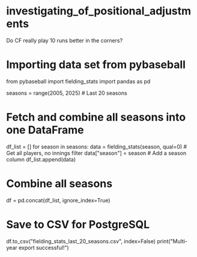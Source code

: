 # investigating_of_positional_adjustments
Do CF really play 10 runs better in the corners?

# Importing data set from pybaseball
from pybaseball import fielding_stats
import pandas as pd

seasons = range(2005, 2025) # Last 20 seasons

# Fetch and combine all seasons into one DataFrame
df_list = []
for season in seasons:
    data = fielding_stats(season, qual=0)  # Get all players, no innings filter
    data["season"] = season  # Add a season column
    df_list.append(data)

# Combine all seasons
df = pd.concat(df_list, ignore_index=True)

# Save to CSV for PostgreSQL
df.to_csv("fielding_stats_last_20_seasons.csv", index=False)
print("Multi-year export successful!")
